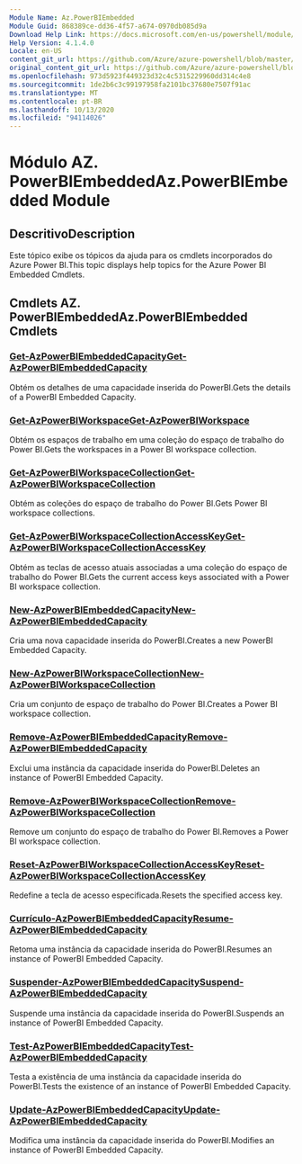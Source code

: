 ```yaml
---
Module Name: Az.PowerBIEmbedded
Module Guid: 868389ce-dd36-4f57-a674-0970db085d9a
Download Help Link: https://docs.microsoft.com/en-us/powershell/module/az.powerbiembedded
Help Version: 4.1.4.0
Locale: en-US
content_git_url: https://github.com/Azure/azure-powershell/blob/master/src/PowerBIEmbedded/PowerBIEmbedded/help/Az.PowerBIEmbedded.md
original_content_git_url: https://github.com/Azure/azure-powershell/blob/master/src/PowerBIEmbedded/PowerBIEmbedded/help/Az.PowerBIEmbedded.md
ms.openlocfilehash: 973d5923f449323d32c4c5315229960dd314c4e8
ms.sourcegitcommit: 1de2b6c3c99197958fa2101bc37680e7507f91ac
ms.translationtype: MT
ms.contentlocale: pt-BR
ms.lasthandoff: 10/13/2020
ms.locfileid: "94114026"
---
```

# <span data-ttu-id="01011-101">Módulo AZ. PowerBIEmbedded</span><span class="sxs-lookup"><span data-stu-id="01011-101">Az.PowerBIEmbedded Module</span></span>
## <span data-ttu-id="01011-102">Descritivo</span><span class="sxs-lookup"><span data-stu-id="01011-102">Description</span></span>
<span data-ttu-id="01011-103">Este tópico exibe os tópicos da ajuda para os cmdlets incorporados do Azure Power BI.</span><span class="sxs-lookup"><span data-stu-id="01011-103">This topic displays help topics for the Azure Power BI Embedded Cmdlets.</span></span>

## <span data-ttu-id="01011-104">Cmdlets AZ. PowerBIEmbedded</span><span class="sxs-lookup"><span data-stu-id="01011-104">Az.PowerBIEmbedded Cmdlets</span></span>
### [<span data-ttu-id="01011-105">Get-AzPowerBIEmbeddedCapacity</span><span class="sxs-lookup"><span data-stu-id="01011-105">Get-AzPowerBIEmbeddedCapacity</span></span>](Get-AzPowerBIEmbeddedCapacity.md)
<span data-ttu-id="01011-106">Obtém os detalhes de uma capacidade inserida do PowerBI.</span><span class="sxs-lookup"><span data-stu-id="01011-106">Gets the details of a PowerBI Embedded Capacity.</span></span>

### [<span data-ttu-id="01011-107">Get-AzPowerBIWorkspace</span><span class="sxs-lookup"><span data-stu-id="01011-107">Get-AzPowerBIWorkspace</span></span>](Get-AzPowerBIWorkspace.md)
<span data-ttu-id="01011-108">Obtém os espaços de trabalho em uma coleção do espaço de trabalho do Power BI.</span><span class="sxs-lookup"><span data-stu-id="01011-108">Gets the workspaces in a Power BI workspace collection.</span></span>

### [<span data-ttu-id="01011-109">Get-AzPowerBIWorkspaceCollection</span><span class="sxs-lookup"><span data-stu-id="01011-109">Get-AzPowerBIWorkspaceCollection</span></span>](Get-AzPowerBIWorkspaceCollection.md)
<span data-ttu-id="01011-110">Obtém as coleções do espaço de trabalho do Power BI.</span><span class="sxs-lookup"><span data-stu-id="01011-110">Gets Power BI workspace collections.</span></span>

### [<span data-ttu-id="01011-111">Get-AzPowerBIWorkspaceCollectionAccessKey</span><span class="sxs-lookup"><span data-stu-id="01011-111">Get-AzPowerBIWorkspaceCollectionAccessKey</span></span>](Get-AzPowerBIWorkspaceCollectionAccessKey.md)
<span data-ttu-id="01011-112">Obtém as teclas de acesso atuais associadas a uma coleção do espaço de trabalho do Power BI.</span><span class="sxs-lookup"><span data-stu-id="01011-112">Gets the current access keys associated with a Power BI workspace collection.</span></span>

### [<span data-ttu-id="01011-113">New-AzPowerBIEmbeddedCapacity</span><span class="sxs-lookup"><span data-stu-id="01011-113">New-AzPowerBIEmbeddedCapacity</span></span>](New-AzPowerBIEmbeddedCapacity.md)
<span data-ttu-id="01011-114">Cria uma nova capacidade inserida do PowerBI.</span><span class="sxs-lookup"><span data-stu-id="01011-114">Creates a new PowerBI Embedded Capacity.</span></span>

### [<span data-ttu-id="01011-115">New-AzPowerBIWorkspaceCollection</span><span class="sxs-lookup"><span data-stu-id="01011-115">New-AzPowerBIWorkspaceCollection</span></span>](New-AzPowerBIWorkspaceCollection.md)
<span data-ttu-id="01011-116">Cria um conjunto de espaço de trabalho do Power BI.</span><span class="sxs-lookup"><span data-stu-id="01011-116">Creates a Power BI workspace collection.</span></span>

### [<span data-ttu-id="01011-117">Remove-AzPowerBIEmbeddedCapacity</span><span class="sxs-lookup"><span data-stu-id="01011-117">Remove-AzPowerBIEmbeddedCapacity</span></span>](Remove-AzPowerBIEmbeddedCapacity.md)
<span data-ttu-id="01011-118">Exclui uma instância da capacidade inserida do PowerBI.</span><span class="sxs-lookup"><span data-stu-id="01011-118">Deletes an instance of PowerBI Embedded Capacity.</span></span>

### [<span data-ttu-id="01011-119">Remove-AzPowerBIWorkspaceCollection</span><span class="sxs-lookup"><span data-stu-id="01011-119">Remove-AzPowerBIWorkspaceCollection</span></span>](Remove-AzPowerBIWorkspaceCollection.md)
<span data-ttu-id="01011-120">Remove um conjunto do espaço de trabalho do Power BI.</span><span class="sxs-lookup"><span data-stu-id="01011-120">Removes a Power BI workspace collection.</span></span>

### [<span data-ttu-id="01011-121">Reset-AzPowerBIWorkspaceCollectionAccessKey</span><span class="sxs-lookup"><span data-stu-id="01011-121">Reset-AzPowerBIWorkspaceCollectionAccessKey</span></span>](Reset-AzPowerBIWorkspaceCollectionAccessKey.md)
<span data-ttu-id="01011-122">Redefine a tecla de acesso especificada.</span><span class="sxs-lookup"><span data-stu-id="01011-122">Resets the specified access key.</span></span>

### [<span data-ttu-id="01011-123">Currículo-AzPowerBIEmbeddedCapacity</span><span class="sxs-lookup"><span data-stu-id="01011-123">Resume-AzPowerBIEmbeddedCapacity</span></span>](Resume-AzPowerBIEmbeddedCapacity.md)
<span data-ttu-id="01011-124">Retoma uma instância da capacidade inserida do PowerBI.</span><span class="sxs-lookup"><span data-stu-id="01011-124">Resumes an instance of PowerBI Embedded Capacity.</span></span>

### [<span data-ttu-id="01011-125">Suspender-AzPowerBIEmbeddedCapacity</span><span class="sxs-lookup"><span data-stu-id="01011-125">Suspend-AzPowerBIEmbeddedCapacity</span></span>](Suspend-AzPowerBIEmbeddedCapacity.md)
<span data-ttu-id="01011-126">Suspende uma instância da capacidade inserida do PowerBI.</span><span class="sxs-lookup"><span data-stu-id="01011-126">Suspends an instance of PowerBI Embedded Capacity.</span></span>

### [<span data-ttu-id="01011-127">Test-AzPowerBIEmbeddedCapacity</span><span class="sxs-lookup"><span data-stu-id="01011-127">Test-AzPowerBIEmbeddedCapacity</span></span>](Test-AzPowerBIEmbeddedCapacity.md)
<span data-ttu-id="01011-128">Testa a existência de uma instância da capacidade inserida do PowerBI.</span><span class="sxs-lookup"><span data-stu-id="01011-128">Tests the existence of an instance of PowerBI Embedded Capacity.</span></span>

### [<span data-ttu-id="01011-129">Update-AzPowerBIEmbeddedCapacity</span><span class="sxs-lookup"><span data-stu-id="01011-129">Update-AzPowerBIEmbeddedCapacity</span></span>](Update-AzPowerBIEmbeddedCapacity.md)
<span data-ttu-id="01011-130">Modifica uma instância da capacidade inserida do PowerBI.</span><span class="sxs-lookup"><span data-stu-id="01011-130">Modifies  an instance of PowerBI Embedded Capacity.</span></span>

